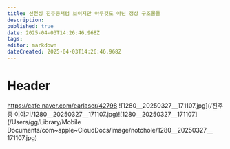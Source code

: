 ```yaml
---
title: 선천성 진주종처럼 보이지만 아무것도 아닌 정상 구조물들 
description: 
published: true
date: 2025-04-03T14:26:46.968Z
tags: 
editor: markdown
dateCreated: 2025-04-03T14:26:46.968Z
---
```


# Header


https://cafe.naver.com/earlaser/42798
![1280＿20250327＿171107.jpg](/진주종 이야기/1280＿20250327＿171107.jpg)![1280＿20250327＿171107](/Users/gg/Library/Mobile Documents/com~apple~CloudDocs/image/notchole/1280＿20250327＿171107.jpg)